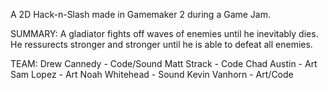 A 2D Hack-n-Slash made in Gamemaker 2 during a Game Jam. 

SUMMARY:
A gladiator fights off waves of enemies until he inevitably dies. 
He ressurects stronger and stronger until he is able to defeat all enemies.

TEAM: 
Drew Cannedy - Code/Sound
Matt Strack - Code
Chad Austin - Art
Sam Lopez - Art
Noah Whitehead - Sound
Kevin Vanhorn - Art/Code

